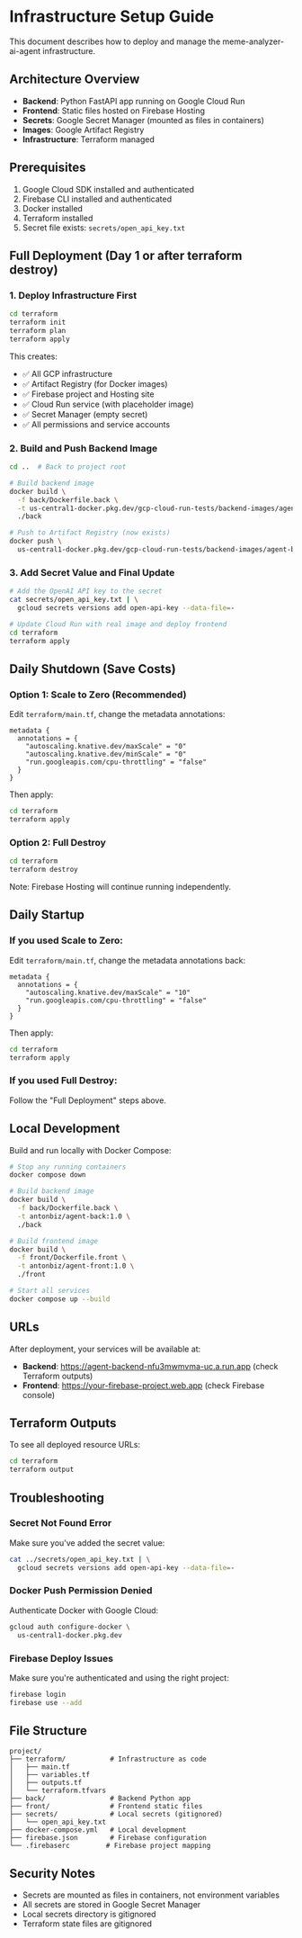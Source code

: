 # Infrastructure Setup Guide

This document describes how to deploy and manage the meme-analyzer-ai-agent infrastructure.

## Architecture Overview

- **Backend**: Python FastAPI app running on Google Cloud Run
- **Frontend**: Static files hosted on Firebase Hosting  
- **Secrets**: Google Secret Manager (mounted as files in containers)
- **Images**: Google Artifact Registry
- **Infrastructure**: Terraform managed

## Prerequisites

1. Google Cloud SDK installed and authenticated
2. Firebase CLI installed and authenticated  
3. Docker installed
4. Terraform installed
5. Secret file exists: `secrets/open_api_key.txt`

## Full Deployment (Day 1 or after terraform destroy)

### 1. Deploy Infrastructure First
```bash
cd terraform
terraform init
terraform plan
terraform apply
```

This creates:
- ✅ All GCP infrastructure
- ✅ Artifact Registry (for Docker images)
- ✅ Firebase project and Hosting site
- ✅ Cloud Run service (with placeholder image)
- ✅ Secret Manager (empty secret)
- ✅ All permissions and service accounts

### 2. Build and Push Backend Image
```bash
cd ..  # Back to project root

# Build backend image
docker build \
  -f back/Dockerfile.back \
  -t us-central1-docker.pkg.dev/gcp-cloud-run-tests/backend-images/agent-back:latest \
  ./back

# Push to Artifact Registry (now exists)
docker push \
  us-central1-docker.pkg.dev/gcp-cloud-run-tests/backend-images/agent-back:latest
```

### 3. Add Secret Value and Final Update
```bash
# Add the OpenAI API key to the secret
cat secrets/open_api_key.txt | \
  gcloud secrets versions add open-api-key --data-file=-

# Update Cloud Run with real image and deploy frontend
cd terraform
terraform apply
```

## Daily Shutdown (Save Costs)

### Option 1: Scale to Zero (Recommended)
Edit `terraform/main.tf`, change the metadata annotations:
```hcl
metadata {
  annotations = {
    "autoscaling.knative.dev/maxScale" = "0"
    "autoscaling.knative.dev/minScale" = "0"
    "run.googleapis.com/cpu-throttling" = "false"
  }
}
```

Then apply:
```bash
cd terraform
terraform apply
```

### Option 2: Full Destroy
```bash
cd terraform
terraform destroy
```

Note: Firebase Hosting will continue running independently.

## Daily Startup

### If you used Scale to Zero:
Edit `terraform/main.tf`, change the metadata annotations back:
```hcl
metadata {
  annotations = {
    "autoscaling.knative.dev/maxScale" = "10"
    "run.googleapis.com/cpu-throttling" = "false"
  }
}
```

Then apply:
```bash
cd terraform
terraform apply
```

### If you used Full Destroy:
Follow the "Full Deployment" steps above.

## Local Development

Build and run locally with Docker Compose:
```bash
# Stop any running containers
docker compose down

# Build backend image
docker build \
  -f back/Dockerfile.back \
  -t antonbiz/agent-back:1.0 \
  ./back

# Build frontend image
docker build \
  -f front/Dockerfile.front \
  -t antonbiz/agent-front:1.0 \
  ./front

# Start all services
docker compose up --build
```

## URLs

After deployment, your services will be available at:
- **Backend**: https://agent-backend-nfu3mwmvma-uc.a.run.app (check Terraform outputs)
- **Frontend**: https://your-firebase-project.web.app (check Firebase console)

## Terraform Outputs

To see all deployed resource URLs:
```bash
cd terraform
terraform output
```

## Troubleshooting

### Secret Not Found Error
Make sure you've added the secret value:
```bash
cat ../secrets/open_api_key.txt | \
  gcloud secrets versions add open-api-key --data-file=-
```

### Docker Push Permission Denied
Authenticate Docker with Google Cloud:
```bash
gcloud auth configure-docker \
  us-central1-docker.pkg.dev
```

### Firebase Deploy Issues
Make sure you're authenticated and using the right project:
```bash
firebase login
firebase use --add
```

## File Structure

```
project/
├── terraform/           # Infrastructure as code
│   ├── main.tf
│   ├── variables.tf
│   ├── outputs.tf
│   └── terraform.tfvars
├── back/                # Backend Python app
├── front/               # Frontend static files
├── secrets/             # Local secrets (gitignored)
│   └── open_api_key.txt
├── docker-compose.yml   # Local development
├── firebase.json        # Firebase configuration
└── .firebaserc         # Firebase project mapping
```

## Security Notes

- Secrets are mounted as files in containers, not environment variables
- All secrets are stored in Google Secret Manager
- Local secrets directory is gitignored
- Terraform state files are gitignored
